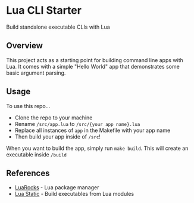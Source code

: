 # Lua CLI Starter

Build standalone executable CLIs with Lua

## Overview

This project acts as a starting point for building command line apps with Lua. It comes with a simple "Hello World" app that demonstrates some basic argument parsing.

## Usage

To use this repo...

- Clone the repo to your machine
- Rename `/src/app.lua` to `/src/{your app name}.lua`
- Replace all instances of `app` in the Makefile with your app name
- Then build your app inside of `/src`!

When you want to build the app, simply run `make build`. This will create an executable inside `/build`

## References

- [LuaRocks](https://luarocks.org/) - Lua package manager
- [Lua Static](https://github.com/ers35/luastatic) - Build executables from Lua modules

